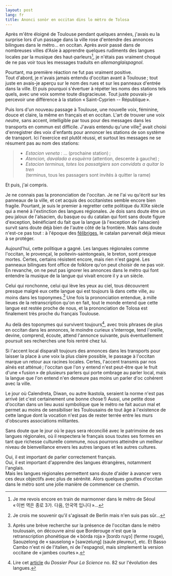 ```yaml
---
layout: post
lang: fr
title: Anonci sonòr en occitan dins lo mètro de Tolosa
---
```


Après m'être éloigné de Toulouse pendant quelques années, j'avais eu la surprise lors d'un passage dans la ville rose d'entendre des annonces bilingues dans le métro... en occitan. Après avoir passé dans de nombreuses villes d'Asie à apprendre quelques rudiments des langues locales par la musique des haut-parleurs[^1], je n'étais pas vraiment choqué de ne pas voir tous les messages traduits en *allemanglaispagnol*.

[^1]: Je me revois encore en train de marmonner dans le métro de Séoul  
    « 이번 역은 종로 3가. 다음, 안국역 입니다 »...

Pourtant, ma première réaction ne fut pas vraiment positive.  
Tout d'abord, je n'avais jamais entendu d'occitan avant à Toulouse ; tout juste en avais-je aperçu sur le nom des rues et sur les panneaux d'entrée dans la ville. Et puis pourquoi s'évertuer à répéter les noms des stations tels quels, avec une voix somme toute disgracieuse. Tout juste pouvais-je percevoir une différence à la station « Saint-Cyprien -- République ».

Puis lors d'un nouveau passage à Toulouse, une nouvelle voix, féminine, douce et claire, la même en français et en occitan. L'art de trouver une voix *neutre*, sans accent, intelligible par tous pour des messages dans les transports en commun est difficile. J'avais entendu qu'une ville[^2] avait choisi d'enregistrer des voix d'enfants pour annoncer les stations de son système de transport. Ici l'exercice est plutôt réussi, et surtout les messages ne se résument pas au nom des stations:

> - *Estacion veneta* : ... (prochaine station) ;
> - *Atencion, davalada a esquèrra* (attention, descente à gauche) ;
> - *Estacion terminus, totes los passatgiers son convidats a quitar lo tren*  
> (terminus, tous les passagers sont invités à quitter la rame)

[^2]: Je crois me souvenir qu'il s'agissait de Berlin mais n'en suis pas sûr...

Et puis, j'ai compris.

Je ne connais pas la prononciation de l'occitan. Je ne l'ai vu qu'écrit sur les panneaux de la ville, et cet acquis des occitanistes semble encore bien fragile. Pourtant, je suis le premier à regretter cette politique du XIXe siècle qui a mené à l'extinction des langues régionales. Je dois sans doute être un peu jaloux de l'alsacien, du basque ou du catalan qui font sans doute figure d'exception, bénéficiant du fait que la langue (à l'exception de l'alsacien) survit sans doute déjà bien de l'autre côté de la frontière. Mais sans doute n'est-ce pas tout : à l'époque des [félibriges](https://fr.wikipedia.org/wiki/Félibrige), le catalan parvenait déjà mieux à se protéger.

Aujourd'hui, cette politique a gagné. Les langues régionales comme l'occitan, le provençal, le poitevin-saintongeais, le breton, sont presque mortes. Certes, certains résistent encore, mais rien n'est gagné. Les panneaux bilingues font office de folklore qu'on peut choisir de ne pas voir. En revanche, on ne peut pas ignorer les annonces dans le métro qui font entendre la musique de la langue qui vivait encore il y a un siècle.

Celui qui ronchonne, celui qui lève les yeux au ciel, tous découvrent presque malgré eux cette langue qui est toujours là dans cette ville, au moins dans les toponymes.[^3] Une fois la prononciation entendue, à mille lieues de la retranscription qu'on en fait, tout le monde entend que cette langue est restée proche de nous, et la prononciation de Tolosa est finalement très proche du français Toulouse.

[^3]: Après une brève recherche sur la présence de l'occitan dans le métro toulousain, on découvre ainsi que Borderouge n'est que la retranscription phonétique de « bòrda roja » [bɔrdɔ ruɣɔ] (ferme rouge), Saouzelong de « sauselong » [sawzelung] (saule pleureur), etc. Et Basso Cambo n'est ni de l'italien, ni de l'espagnol, mais simplement la version occitane de « jambes courtes ».

Au delà des toponymes qui survivent toujours[^4], avec trois phrases de plus en occitan dans les annonces, le moindre curieux s'interroge, tend l'oreille, devine, comprend, écoute, attend l'annonce suivante, puis éventuellement poursuit ses recherches une fois rentré chez lui.

[^4]: Lire cet [article](http://www.pourlascience.fr/ewb_pages/a/article-le-vascon-premiere-langue-d-europe-32526.php) du *Dossier Pour La Science* no. 82 sur l'évolution des langues.

Si l'accent local disparaît toujours des annonces dans les transports pour laisser la place à une voix la plus claire possible, le passage à l'occitan marque un retour aux racines locales. Certes, l'accent transmis par nos aînés est atténué ; l'occitan que l'on y entend n'est peut-être que le fruit d'une « fusion » de plusieurs parlers qui porte ombrage au parler local, mais la langue que l'on entend n'en demeure pas moins un parler d'oc cohérent avec la ville.

Le jour où Calendreta, Diwan, ou autre Ikastola, seraient la norme n'est pas arrivé (et c'est certainement une bonne chose !) Aussi, une petite dose d'occitan dans un lieu aussi symbolique que le métro ne fait aucun mal et permet au moins de sensibiliser les Toulousains de tout âge à l'existence de cette langue dont la vocation n'est pas de rester terrée entre les murs d'obscures associations militantes.

Sans doute que le jour où le pays sera réconcilié avec le patrimoine de ses langues régionales, où il respectera le français sous toutes ses formes en tant que richesse culturelle commune, nous pourrons atteindre un meilleur niveau de bienveillance envers les autres langues et les autres cultures.

Oui, il est important de parler correctement français.  
Oui, il est important d'apprendre des langues étrangères, notamment l'anglais.  
Mais les langues régionales permettent sans doute d'aider à avancer vers ces deux objectifs avec plus de sérénité. Alors quelques gouttes d'occitan dans le métro sont une jolie manière de commencer ce chemin.
